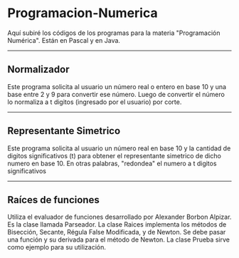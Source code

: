 Programacion-Numerica
=====================

Aquí subiré los códigos de los programas para la materia "Programación Numérica".
Están en Pascal y en Java.

___________________________________________________________________________________
Normalizador
------------
Este programa solicita al usuario un número real o entero en base 10 y una base 
entre 2 y 9 para convertir ese número. Luego de convertir el número lo normaliza 
a t digitos (ingresado por el usuario) por corte.

___________________________________________________________________________________
Representante Simetrico
------------
Este programa solicita al usuario un número real en base 10 y la cantidad de 
digitos significativos (t) para obtener el representante simetrico de dicho numero 
en base 10. En otras palabras, "redondea" el numero a t digitos significativos

___________________________________________________________________________________
Raíces de funciones
------------
Utiliza el evaluador de funciones desarrollado por Alexander Borbon Alpizar. Es la
clase llamada Parseador.
La clase Raices implementa los métodos de Bisección, Secante, Régula False Modificada,
y de Newton. Se debe pasar una función y su derivada para el método de Newton.
La clase Prueba sirve como ejemplo para su utilización.